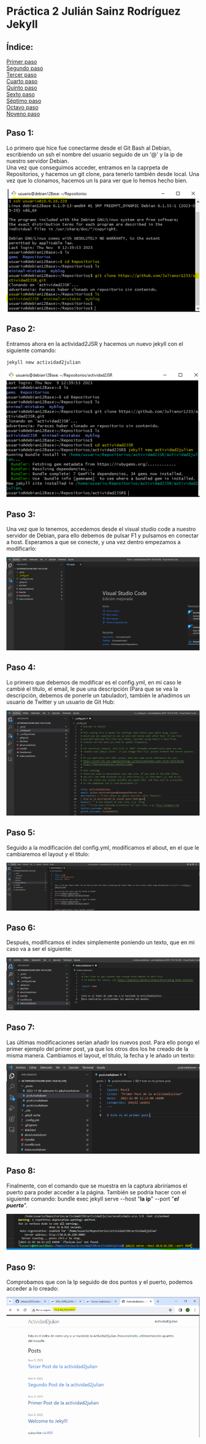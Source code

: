 # Práctica 2 Julián Sainz Rodríguez Jekyll

## Índice:
[Primer paso](#paso-1)  
[Segundo paso](#paso-2)  
[Tercer paso](#paso-3)  
[Cuarto paso](#paso-4)  
[Quinto paso](#paso-5)  
[Sexto paso](#paso-6)  
[Séptimo paso](#paso-7)  
[Octavo paso](#paso-8)  
[Noveno paso](#paso-9)  
## Paso 1: 
Lo primero que hice fue conectarme desde el Git Bash al Debian, escribiendo un ssh el nombre del usuario seguido de un '@' y la ip de nuestro servidor Debian.  
Una vez que conseguimos acceder, entramos en la caprpeta de Repositorios, y hacemos un git clone, para tenerlo también desde local. Una vez que lo clonamos, hacemos un ls para ver que lo hemos hecho bien.

![Primero](img/Captura1Actividad2.PNG)

## Paso 2:
Entramos ahora en la actividad2JSR y hacemos un nuevo jekyll con el siguiente comando:
```
jekyll new actividad2julian
```

![Segundo](img/Captura2Actividad2.PNG)

## Paso 3:
Una vez que lo tenemos, accedemos desde el visual studio code a nuestro servidor de Debian, para ello debemos de pulsar F1 y pulsamos en conectar a host. Esperamos a que se conecte, y una vez dentro empezamos a modificarlo:

![Tercero](img/Captura3Actividad2config.png)

## Paso 4:
Lo primero que debemos de modificar es el config.yml, en mí caso le cambié el título, el email, le pue una descripción (Para que se vea la descripción, debemos de ponerle un tabulador), también le añadimos un usuario de Twitter y un usuario de Git Hub: 

![Cuarto](img/Captura3Actividad2configymlNombre.PNG)

## Paso 5:
Seguido a la modificación del config.yml, modificamos el about, en el que le cambiaremos el layout y el título:

![Quinto](img/Captura4Actividad2about.PNG)

## Paso 6:
Después, modificamos el index simplemente poniendo un texto, que en mi caso va a ser el siguiente:

![Sexto](img/Captura4Actividad2index.PNG)

## Paso 7:
Las últimas modificaciones serían añadir los nuevos post. Para ello pongo el primer ejemplo del primer post, ya que los otros dos los he creado de la misma manera. Cambiamos el layout, el título, la fecha y le añado un texto:

![Séptimo](img/Captura4Actividad2post.PNG)

## Paso 8:
Finalmente, con el comando que se muestra en la captura abriríamos el puerto para poder acceder a la página. También se podría hacer con el siguiente comando: bundle exec jekyll serve --host "**la ip**" --port "***el puerto***".

![Octavo](img/Captura6Actividad2conectar.PNG)

## Paso 9:
Comprobamos que con la Ip seguido de dos puntos y el puerto, podemos acceder a lo creado:

![Noveno](img/Captura7Actividad2conectar.PNG)
